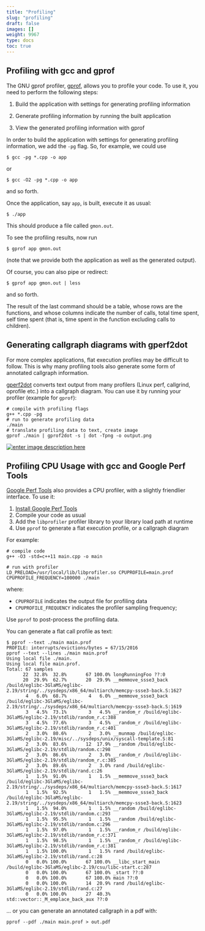 ```yaml
---
title: "Profiling"
slug: "profiling"
draft: false
images: []
weight: 9967
type: docs
toc: true
---
```


## Profiling with gcc and gprof
The GNU gprof profiler, [gprof](https://sourceware.org/binutils/docs/gprof/), allows you to profile your code. To use it, you need to perform the following steps:

1. Build the application with settings for generating profiling information

2. Generate profiling information by running the built application

3. View the generated profiling information with gprof

In order to build the application with settings for generating profiling information, we add the `-pg` flag. So, for example, we could use

    $ gcc -pg *.cpp -o app

or 

    $ gcc -O2 -pg *.cpp -o app

and so forth.

Once the application, say `app`, is built, execute it as usual:

    $ ./app

This should produce a file called `gmon.out`. 

To see the profiling results, now run 

    $ gprof app gmon.out

(note that we provide both the application as well as the generated output).

Of course, you can also pipe or redirect:

    $ gprof app gmon.out | less

and so forth.

The result of the last command should be a table, whose rows are the functions, and whose columns indicate the number of calls, total time spent, self time spent (that is, time spent in the function excluding calls to children).

## Generating callgraph diagrams with gperf2dot
For more complex applications, flat execution profiles may be difficult to follow. This is why many profiling tools also generate some form of annotated callgraph information.

[gperf2dot](https://github.com/jrfonseca/gprof2dot) converts text output from many profilers (Linux perf, callgrind, oprofile etc.) into a callgraph diagram. You can use it by running your profiler (example for `gprof`):

    # compile with profiling flags  
    g++ *.cpp -pg
    # run to generate profiling data                                            
    ./main
    # translate profiling data to text, create image     
    gprof ./main | gprof2dot -s | dot -Tpng -o output.png

 

[![enter image description here][1]][1]


  [1]: http://i.stack.imgur.com/QDQA0.png

## Profiling CPU Usage with gcc and Google Perf Tools
[Google Perf Tools](https://github.com/gperftools/gperftools) also provides a CPU profiler, with a slightly friendlier interface. To use it:

1. [Install Google Perf Tools](https://github.com/gperftools/gperftools)
2. Compile your code as usual
3. Add the `libprofiler` profiler library to your library load path at runtime
4. Use `pprof` to generate a flat execution profile, or a callgraph diagram

For example:

    # compile code
    g++ -O3 -std=c++11 main.cpp -o main
    
    # run with profiler
    LD_PRELOAD=/usr/local/lib/libprofiler.so CPUPROFILE=main.prof CPUPROFILE_FREQUENCY=100000 ./main

where:

- `CPUPROFILE` indicates the output file for profiling data
- `CPUPROFILE_FREQUENCY` indicates the profiler sampling frequency;

Use `pprof` to post-process the profiling data.

You can generate a flat call profile as text:
    
    $ pprof --text ./main main.prof
    PROFILE: interrupts/evictions/bytes = 67/15/2016
    pprof --text --lines ./main main.prof
    Using local file ./main.
    Using local file main.prof.
    Total: 67 samples
          22  32.8%  32.8%       67 100.0% longRunningFoo ??:0
          20  29.9%  62.7%       20  29.9% __memmove_ssse3_back /build/eglibc-3GlaMS/eglibc-2.19/string/../sysdeps/x86_64/multiarch/memcpy-ssse3-back.S:1627
           4   6.0%  68.7%        4   6.0% __memmove_ssse3_back /build/eglibc-3GlaMS/eglibc-2.19/string/../sysdeps/x86_64/multiarch/memcpy-ssse3-back.S:1619
           3   4.5%  73.1%        3   4.5% __random_r /build/eglibc-3GlaMS/eglibc-2.19/stdlib/random_r.c:388
           3   4.5%  77.6%        3   4.5% __random_r /build/eglibc-3GlaMS/eglibc-2.19/stdlib/random_r.c:401
           2   3.0%  80.6%        2   3.0% __munmap /build/eglibc-3GlaMS/eglibc-2.19/misc/../sysdeps/unix/syscall-template.S:81
           2   3.0%  83.6%       12  17.9% __random /build/eglibc-3GlaMS/eglibc-2.19/stdlib/random.c:298
           2   3.0%  86.6%        2   3.0% __random_r /build/eglibc-3GlaMS/eglibc-2.19/stdlib/random_r.c:385
           2   3.0%  89.6%        2   3.0% rand /build/eglibc-3GlaMS/eglibc-2.19/stdlib/rand.c:26
           1   1.5%  91.0%        1   1.5% __memmove_ssse3_back /build/eglibc-3GlaMS/eglibc-2.19/string/../sysdeps/x86_64/multiarch/memcpy-ssse3-back.S:1617
           1   1.5%  92.5%        1   1.5% __memmove_ssse3_back /build/eglibc-3GlaMS/eglibc-2.19/string/../sysdeps/x86_64/multiarch/memcpy-ssse3-back.S:1623
           1   1.5%  94.0%        1   1.5% __random /build/eglibc-3GlaMS/eglibc-2.19/stdlib/random.c:293
           1   1.5%  95.5%        1   1.5% __random /build/eglibc-3GlaMS/eglibc-2.19/stdlib/random.c:296
           1   1.5%  97.0%        1   1.5% __random_r /build/eglibc-3GlaMS/eglibc-2.19/stdlib/random_r.c:371
           1   1.5%  98.5%        1   1.5% __random_r /build/eglibc-3GlaMS/eglibc-2.19/stdlib/random_r.c:381
           1   1.5% 100.0%        1   1.5% rand /build/eglibc-3GlaMS/eglibc-2.19/stdlib/rand.c:28
           0   0.0% 100.0%       67 100.0% __libc_start_main /build/eglibc-3GlaMS/eglibc-2.19/csu/libc-start.c:287
           0   0.0% 100.0%       67 100.0% _start ??:0
           0   0.0% 100.0%       67 100.0% main ??:0
           0   0.0% 100.0%       14  20.9% rand /build/eglibc-3GlaMS/eglibc-2.19/stdlib/rand.c:27
           0   0.0% 100.0%       27  40.3% std::vector::_M_emplace_back_aux ??:0

... or you can generate an annotated callgraph in a pdf with:

    pprof --pdf ./main main.prof > out.pdf





